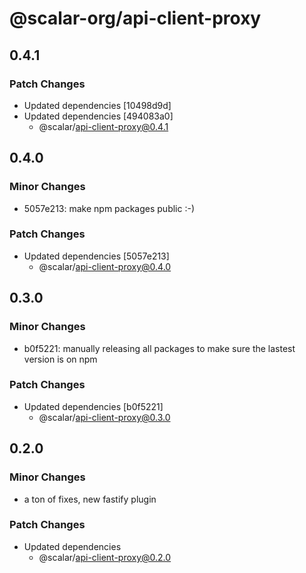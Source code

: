 # @scalar-org/api-client-proxy

## 0.4.1

### Patch Changes

- Updated dependencies [10498d9d]
- Updated dependencies [494083a0]
  - @scalar/api-client-proxy@0.4.1

## 0.4.0

### Minor Changes

- 5057e213: make npm packages public :-)

### Patch Changes

- Updated dependencies [5057e213]
  - @scalar/api-client-proxy@0.4.0

## 0.3.0

### Minor Changes

- b0f5221: manually releasing all packages to make sure the lastest version is on npm

### Patch Changes

- Updated dependencies [b0f5221]
  - @scalar/api-client-proxy@0.3.0

## 0.2.0

### Minor Changes

- a ton of fixes, new fastify plugin

### Patch Changes

- Updated dependencies
  - @scalar/api-client-proxy@0.2.0
